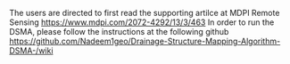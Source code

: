 The users are directed to first read the supporting artilce at MDPI Remote Sensing
https://www.mdpi.com/2072-4292/13/3/463
In order to run the DSMA, please follow the instructions at the following github
https://github.com/Nadeem1geo/Drainage-Structure-Mapping-Algorithm-DSMA-/wiki
